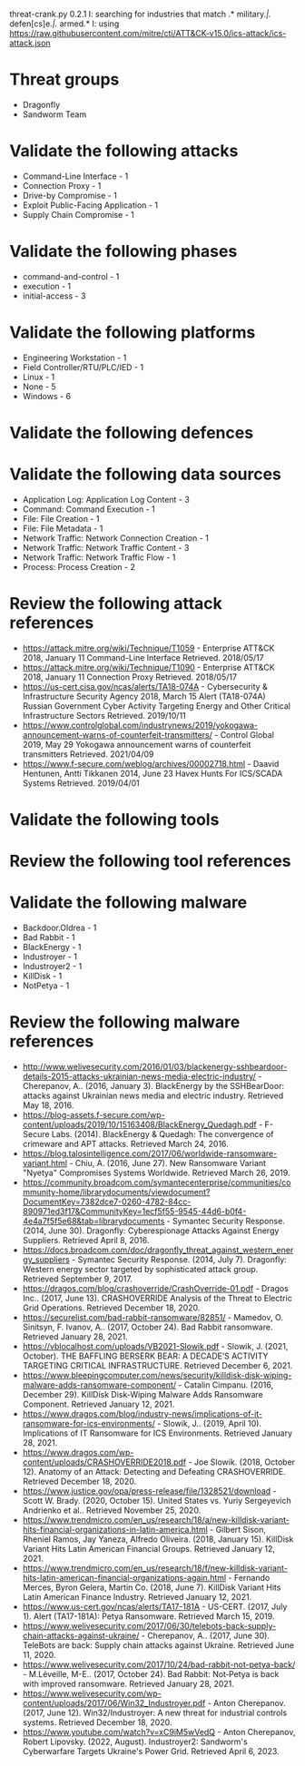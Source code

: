threat-crank.py 0.2.1
I: searching for industries that match .* military.*|.* defen[cs]e.*|.* armed.*
I: using https://raw.githubusercontent.com/mitre/cti/ATT&CK-v15.0/ics-attack/ics-attack.json
# Threat groups

* Dragonfly
* Sandworm Team

# Validate the following attacks

* Command-Line Interface - 1
* Connection Proxy - 1
* Drive-by Compromise - 1
* Exploit Public-Facing Application - 1
* Supply Chain Compromise - 1

# Validate the following phases

* command-and-control - 1
* execution - 1
* initial-access - 3

# Validate the following platforms

* Engineering Workstation - 1
* Field Controller/RTU/PLC/IED - 1
* Linux - 1
* None - 5
* Windows - 6

# Validate the following defences


# Validate the following data sources

* Application Log: Application Log Content - 3
* Command: Command Execution - 1
* File: File Creation - 1
* File: File Metadata - 1
* Network Traffic: Network Connection Creation - 1
* Network Traffic: Network Traffic Content - 3
* Network Traffic: Network Traffic Flow - 1
* Process: Process Creation - 2

# Review the following attack references

* https://attack.mitre.org/wiki/Technique/T1059 - Enterprise ATT&CK 2018, January 11 Command-Line Interface Retrieved. 2018/05/17 
* https://attack.mitre.org/wiki/Technique/T1090 - Enterprise ATT&CK 2018, January 11 Connection Proxy Retrieved. 2018/05/17 
* https://us-cert.cisa.gov/ncas/alerts/TA18-074A - Cybersecurity & Infrastructure Security Agency 2018, March 15 Alert (TA18-074A) Russian Government Cyber Activity Targeting Energy and Other Critical Infrastructure Sectors Retrieved. 2019/10/11 
* https://www.controlglobal.com/industrynews/2019/yokogawa-announcement-warns-of-counterfeit-transmitters/ - Control Global 2019, May 29 Yokogawa announcement warns of counterfeit transmitters Retrieved. 2021/04/09 
* https://www.f-secure.com/weblog/archives/00002718.html - Daavid Hentunen, Antti Tikkanen 2014, June 23 Havex Hunts For ICS/SCADA Systems Retrieved. 2019/04/01 

# Validate the following tools


# Review the following tool references


# Validate the following malware

* Backdoor.Oldrea - 1
* Bad Rabbit - 1
* BlackEnergy - 1
* Industroyer - 1
* Industroyer2 - 1
* KillDisk - 1
* NotPetya - 1

# Review the following malware references

* http://www.welivesecurity.com/2016/01/03/blackenergy-sshbeardoor-details-2015-attacks-ukrainian-news-media-electric-industry/ - Cherepanov, A.. (2016, January 3). BlackEnergy by the SSHBearDoor: attacks against Ukrainian news media and electric industry. Retrieved May 18, 2016.
* https://blog-assets.f-secure.com/wp-content/uploads/2019/10/15163408/BlackEnergy_Quedagh.pdf - F-Secure Labs. (2014). BlackEnergy & Quedagh: The convergence of crimeware and APT attacks. Retrieved March 24, 2016.
* https://blog.talosintelligence.com/2017/06/worldwide-ransomware-variant.html - Chiu, A. (2016, June 27). New Ransomware Variant "Nyetya" Compromises Systems Worldwide. Retrieved March 26, 2019.
* https://community.broadcom.com/symantecenterprise/communities/community-home/librarydocuments/viewdocument?DocumentKey=7382dce7-0260-4782-84cc-890971ed3f17&CommunityKey=1ecf5f55-9545-44d6-b0f4-4e4a7f5f5e68&tab=librarydocuments - Symantec Security Response. (2014, June 30). Dragonfly: Cyberespionage Attacks Against Energy Suppliers. Retrieved April 8, 2016.
* https://docs.broadcom.com/doc/dragonfly_threat_against_western_energy_suppliers - Symantec Security Response. (2014, July 7). Dragonfly: Western energy sector targeted by sophisticated attack group. Retrieved September 9, 2017.
* https://dragos.com/blog/crashoverride/CrashOverride-01.pdf - Dragos Inc.. (2017, June 13). CRASHOVERRIDE Analysis of the Threat to Electric Grid Operations. Retrieved December 18, 2020.
* https://securelist.com/bad-rabbit-ransomware/82851/ - Mamedov, O. Sinitsyn, F.  Ivanov, A.. (2017, October 24). Bad Rabbit ransomware. Retrieved January 28, 2021.
* https://vblocalhost.com/uploads/VB2021-Slowik.pdf - Slowik, J. (2021, October). THE BAFFLING BERSERK BEAR: A DECADE’S ACTIVITY TARGETING CRITICAL INFRASTRUCTURE. Retrieved December 6, 2021.
* https://www.bleepingcomputer.com/news/security/killdisk-disk-wiping-malware-adds-ransomware-component/ - Catalin Cimpanu. (2016, December 29). KillDisk Disk-Wiping Malware Adds Ransomware Component. Retrieved January 12, 2021.
* https://www.dragos.com/blog/industry-news/implications-of-it-ransomware-for-ics-environments/ - Slowik, J.. (2019, April 10). Implications of IT Ransomware for ICS Environments. Retrieved January 28, 2021.
* https://www.dragos.com/wp-content/uploads/CRASHOVERRIDE2018.pdf - Joe Slowik. (2018, October 12). Anatomy of an Attack: Detecting and Defeating CRASHOVERRIDE. Retrieved December 18, 2020.
* https://www.justice.gov/opa/press-release/file/1328521/download - Scott W. Brady. (2020, October 15). United States vs. Yuriy Sergeyevich Andrienko et al.. Retrieved November 25, 2020.
* https://www.trendmicro.com/en_us/research/18/a/new-killdisk-variant-hits-financial-organizations-in-latin-america.html - Gilbert Sison, Rheniel Ramos, Jay Yaneza, Alfredo Oliveira. (2018, January 15). KillDisk Variant Hits Latin American Financial Groups. Retrieved January 12, 2021.
* https://www.trendmicro.com/en_us/research/18/f/new-killdisk-variant-hits-latin-american-financial-organizations-again.html - Fernando Merces, Byron Gelera, Martin Co. (2018, June 7). KillDisk Variant Hits Latin American Finance Industry. Retrieved January 12, 2021.
* https://www.us-cert.gov/ncas/alerts/TA17-181A - US-CERT. (2017, July 1). Alert (TA17-181A): Petya Ransomware. Retrieved March 15, 2019.
* https://www.welivesecurity.com/2017/06/30/telebots-back-supply-chain-attacks-against-ukraine/ - Cherepanov, A.. (2017, June 30). TeleBots are back: Supply chain attacks against Ukraine. Retrieved June 11, 2020.
* https://www.welivesecurity.com/2017/10/24/bad-rabbit-not-petya-back/ - M.Léveille, M-E.. (2017, October 24). Bad Rabbit: Not‑Petya is back with improved ransomware. Retrieved January 28, 2021.
* https://www.welivesecurity.com/wp-content/uploads/2017/06/Win32_Industroyer.pdf - Anton Cherepanov. (2017, June 12). Win32/Industroyer: A new threat for industrial controls systems. Retrieved December 18, 2020.
* https://www.youtube.com/watch?v=xC9iM5wVedQ - Anton Cherepanov, Robert Lipovsky. (2022, August). Industroyer2: Sandworm's Cyberwarfare Targets Ukraine's Power Grid. Retrieved April 6, 2023.

